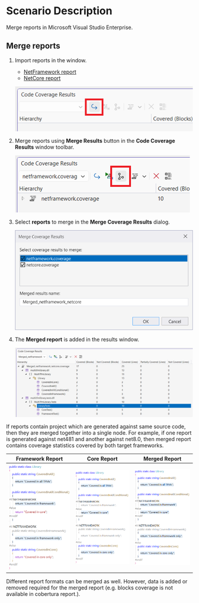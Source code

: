 # Scenario Description

Merge reports in Microsoft Visual Studio Enterprise.

## Merge reports

1. Import reports in the window.
    - [NetFramework report](../../reports/netframework.coverage)
    - [NetCore report](../../reports/netcore.coverage)
    
    ![import reports](../scenario02/import.png)

2. Merge reports using **Merge Results** button in the **Code Coverage Results** window toolbar.

    ![merge reports](merge.png)

3. Select **reports** to merge in the **Merge Coverage Results** dialog.

    ![select reports to merge](merge-reports-window.png)

4. The **Merged report** is added in the results window.

    ![merge report](merged-report.png)

If reports contain project which are generated against same source code, then they are merged together into a single node. For example, if one report is generated against net481 and another against net8.0, then merged report contains coverage statistics covered by both target frameworks.

Framework Report | Core Report | Merged Report
--- | --- | ---
![framework report](framework-coverage.png) | ![core report](core-coverage.png) | ![merged report](merged-coverage.png)

Different report formats can be merged as well. However, data is added or removed required for the merged report (e.g. blocks coverage is not available in cobertura report.).
